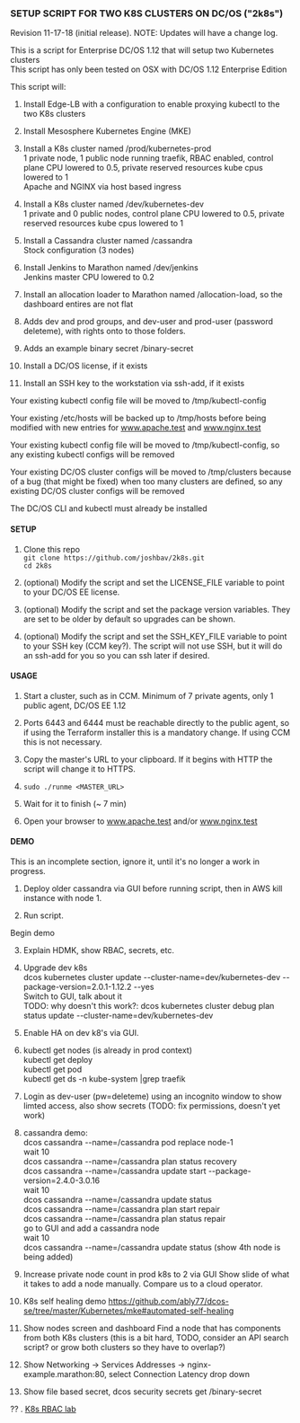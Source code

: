 ### SETUP SCRIPT FOR TWO K8S CLUSTERS ON DC/OS ("2k8s") 
Revision 11-17-18 (initial release). NOTE: Updates will have a change log.

This is a script for Enterprise DC/OS 1.12 that will setup two Kubernetes clusters  
This script has only been tested on OSX with DC/OS 1.12 Enterprise Edition  

This script will:

1. Install Edge-LB with a configuration to enable proxying kubectl to the two K8s clusters

2. Install Mesosphere Kubernetes Engine (MKE)

3. Install a K8s cluster named /prod/kubernetes-prod  
   1 private node, 1 public node running traefik, RBAC enabled, control plane CPU lowered to 0.5, private reserved resources kube cpus lowered to 1  
   Apache and NGINX via host based ingress   

4. Install a K8s cluster named /dev/kubernetes-dev   
   1 private and 0 public nodes, control plane CPU lowered to 0.5, private reserved resources kube cpus lowered to 1  
5. Install a Cassandra cluster named /cassandra  
   Stock configuration (3 nodes)  

6. Install Jenkins to Marathon named /dev/jenkins  
   Jenkins master CPU lowered to 0.2  

7. Install an allocation loader to Marathon named /allocation-load, so the dashboard entires are not flat

8. Adds dev and prod groups, and dev-user and prod-user (password deleteme), with rights onto to those folders.

9. Adds an example binary secret /binary-secret

10. Install a DC/OS license, if it exists

11. Install an SSH key to the workstation via ssh-add, if it exists

Your existing kubectl config file will be moved to /tmp/kubectl-config

Your existing /etc/hosts will be backed up to /tmp/hosts before being modified with new entries for www.apache.test and www.nginx.test

Your existing kubectl config file will be moved to /tmp/kubectl-config, so any existing kubectl configs will be removed

Your existing DC/OS cluster configs will be moved to /tmp/clusters because of a bug (that might be fixed) when too many clusters are defined, so any existing DC/OS cluster configs will be removed

The DC/OS CLI and kubectl must already be installed

#### SETUP

1. Clone this repo  
   `git clone https://github.com/joshbav/2k8s.git`  
   `cd 2k8s`

2. (optional) Modify the script and set the LICENSE_FILE variable to point to your DC/OS EE license.

3. (optional) Modify the script and set the package version variables. They are set to be older by default so upgrades can be shown.

4. (optional) Modify the script and set the SSH_KEY_FILE variable to point to your SSH key (CCM key?). The script will not use SSH, but it will do an ssh-add for you so you can ssh later if desired. 

#### USAGE

1. Start a cluster, such as in CCM. Minimum of 7 private agents, only 1 public agent, DC/OS EE 1.12  

2. Ports 6443 and 6444 must be reachable directly to the public agent, so if using the Terraform installer this is a mandatory change. If using CCM this is not necessary.  

3. Copy the master's URL to your clipboard. If it begins with HTTP the script will change it to HTTPS.

4. `sudo ./runme <MASTER_URL>`

5. Wait for it to finish (~ 7 min)

6. Open your browser to www.apache.test and/or www.nginx.test

#### DEMO

This is an incomplete section, ignore it, until it's no longer a work in progress. 

1. Deploy older cassandra via GUI before running script, then in AWS kill instance with node 1.

2. Run script. 

Begin demo

3. Explain HDMK, show RBAC, secrets, etc.

4. Upgrade dev k8s  
   dcos kubernetes cluster update --cluster-name=dev/kubernetes-dev --package-version=2.0.1-1.12.2 --yes  
   Switch to GUI, talk about it  
   TODO: why doesn't this work?: dcos kubernetes cluster debug plan status update --cluster-name=dev/kubernetes-dev

4. Enable HA on dev k8's via GUI.

6. kubectl get nodes  (is already in prod context)  
   kubectl get deploy  
   kubectl get pod  
   kubectl get ds -n kube-system |grep traefik  

7. Login as dev-user (pw=deleteme) using an incognito window to show limted access, 
   also show secrets (TODO: fix permissions, doesn't yet work)

8. cassandra demo:  
   dcos cassandra --name=/cassandra pod replace node-1  
   wait 10  
   dcos cassandra --name=/cassandra plan status recovery  
   dcos cassandra --name=/cassandra update start --package-version=2.4.0-3.0.16  
   wait 10  
   dcos cassandra --name=/cassandra update status  
   dcos cassandra --name=/cassandra plan start repair  
   dcos cassandra --name=/cassandra plan status repair  
   go to GUI and add a cassandra node  
   wait 10  
   dcos cassandra --name=/cassandra update status (show 4th node is being added) 

10. Increase private node count in prod k8s to 2 via GUI
    Show slide of what it takes to add a node manually. Compare us to a cloud operator.
    
11. K8s self healing demo https://github.com/ably77/dcos-se/tree/master/Kubernetes/mke#automated-self-healing  

12. Show nodes screen and dashboard
    Find a node that has components from both K8s clusters (this is a bit hard, TODO, consider an API search script? or grow both clusters so they have to overlap?)

13. Show Networking -> Services Addresses -> nginx-example.marathon:80, select Connection Latency drop down

14. Show file based secret, dcos security secrets get /binary-secret

?? . [K8s RBAC lab](https://github.com/joshbav/2k8s/blob/master/k8s-rbac.md)


